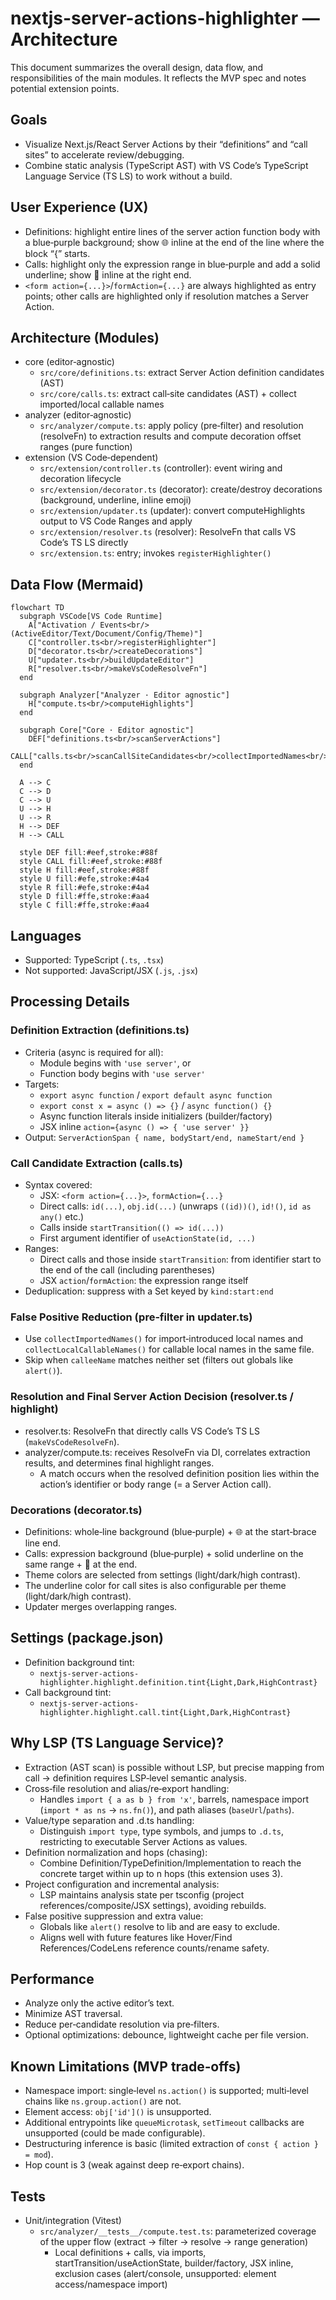 # nextjs-server-actions-highlighter — Architecture

This document summarizes the overall design, data flow, and responsibilities of the main modules. It reflects the MVP spec and notes potential extension points.

## Goals
- Visualize Next.js/React Server Actions by their “definitions” and “call sites” to accelerate review/debugging.
- Combine static analysis (TypeScript AST) with VS Code’s TypeScript Language Service (TS LS) to work without a build.

## User Experience (UX)
- Definitions: highlight entire lines of the server action function body with a blue‑purple background; show 🌐 inline at the end of the line where the block “{” starts.
- Calls: highlight only the expression range in blue‑purple and add a solid underline; show 🚪 inline at the right end.
- `<form action={...}>`/`formAction={...}` are always highlighted as entry points; other calls are highlighted only if resolution matches a Server Action.

## Architecture (Modules)
- core (editor‑agnostic)
  - `src/core/definitions.ts`: extract Server Action definition candidates (AST)
  - `src/core/calls.ts`: extract call‑site candidates (AST) + collect imported/local callable names
- analyzer (editor‑agnostic)
  - `src/analyzer/compute.ts`: apply policy (pre‑filter) and resolution (resolveFn) to extraction results and compute decoration offset ranges (pure function)
- extension (VS Code‑dependent)
  - `src/extension/controller.ts` (controller): event wiring and decoration lifecycle
  - `src/extension/decorator.ts` (decorator): create/destroy decorations (background, underline, inline emoji)
  - `src/extension/updater.ts` (updater): convert computeHighlights output to VS Code Ranges and apply
  - `src/extension/resolver.ts` (resolver): ResolveFn that calls VS Code’s TS LS directly
  - `src/extension.ts`: entry; invokes `registerHighlighter()`

## Data Flow (Mermaid)
```mermaid
flowchart TD
  subgraph VSCode[VS Code Runtime]
    A["Activation / Events<br/>(ActiveEditor/Text/Document/Config/Theme)"]
    C["controller.ts<br/>registerHighlighter"]
    D["decorator.ts<br/>createDecorations"]
    U["updater.ts<br/>buildUpdateEditor"]
    R["resolver.ts<br/>makeVsCodeResolveFn"]
  end

  subgraph Analyzer["Analyzer · Editor agnostic"]
    H["compute.ts<br/>computeHighlights"]
  end

  subgraph Core["Core · Editor agnostic"]
    DEF["definitions.ts<br/>scanServerActions"]
    CALL["calls.ts<br/>scanCallSiteCandidates<br/>collectImportedNames<br/>collectLocalCallableNames"]
  end

  A --> C
  C --> D
  C --> U
  U --> H
  U --> R
  H --> DEF
  H --> CALL

  style DEF fill:#eef,stroke:#88f
  style CALL fill:#eef,stroke:#88f
  style H fill:#eef,stroke:#88f
  style U fill:#efe,stroke:#4a4
  style R fill:#efe,stroke:#4a4
  style D fill:#ffe,stroke:#aa4
  style C fill:#ffe,stroke:#aa4
```

## Languages
- Supported: TypeScript (`.ts`, `.tsx`)
- Not supported: JavaScript/JSX (`.js`, `.jsx`)

## Processing Details
### Definition Extraction (definitions.ts)
- Criteria (async is required for all):
  - Module begins with `'use server'`, or
  - Function body begins with `'use server'`
- Targets:
  - `export async function` / `export default async function`
  - `export const x = async () => {}` / `async function() {}`
  - Async function literals inside initializers (builder/factory)
  - JSX inline `action={async () => { 'use server' }}`
- Output: `ServerActionSpan { name, bodyStart/end, nameStart/end }`

### Call Candidate Extraction (calls.ts)
- Syntax covered:
  - JSX: `<form action={...}>`, `formAction={...}`
  - Direct calls: `id(...)`, `obj.id(...)` (unwraps `((id))()`, `id!()`, `id as any()` etc.)
  - Calls inside `startTransition(() => id(...))`
  - First argument identifier of `useActionState(id, ...)`
- Ranges:
  - Direct calls and those inside `startTransition`: from identifier start to the end of the call (including parentheses)
  - JSX `action`/`formAction`: the expression range itself
- Deduplication: suppress with a Set keyed by `kind:start:end`

### False Positive Reduction (pre‑filter in updater.ts)
- Use `collectImportedNames()` for import‑introduced local names and `collectLocalCallableNames()` for callable local names in the same file.
- Skip when `calleeName` matches neither set (filters out globals like `alert()`).

### Resolution and Final Server Action Decision (resolver.ts / highlight)
- resolver.ts: ResolveFn that directly calls VS Code’s TS LS (`makeVsCodeResolveFn`).
- analyzer/compute.ts: receives ResolveFn via DI, correlates extraction results, and determines final highlight ranges.
  - A match occurs when the resolved definition position lies within the action’s identifier or body range (= a Server Action call).

### Decorations (decorator.ts)
- Definitions: whole‑line background (blue‑purple) + 🌐 at the start‑brace line end.
- Calls: expression background (blue‑purple) + solid underline on the same range + 🚪 at the end.
- Theme colors are selected from settings (light/dark/high contrast).
- The underline color for call sites is also configurable per theme (light/dark/high contrast).
- Updater merges overlapping ranges.

## Settings (package.json)
- Definition background tint:
  - `nextjs-server-actions-highlighter.highlight.definition.tint{Light,Dark,HighContrast}`
- Call background tint:
  - `nextjs-server-actions-highlighter.highlight.call.tint{Light,Dark,HighContrast}`

## Why LSP (TS Language Service)?
- Extraction (AST scan) is possible without LSP, but precise mapping from call → definition requires LSP‑level semantic analysis.
- Cross‑file resolution and alias/re‑export handling:
  - Handles `import { a as b } from 'x'`, barrels, namespace import (`import * as ns` → `ns.fn()`), and path aliases (`baseUrl`/`paths`).
- Value/type separation and .d.ts handling:
  - Distinguish `import type`, type symbols, and jumps to `.d.ts`, restricting to executable Server Actions as values.
- Definition normalization and hops (chasing):
  - Combine Definition/TypeDefinition/Implementation to reach the concrete target within up to n hops (this extension uses 3).
- Project configuration and incremental analysis:
  - LSP maintains analysis state per tsconfig (project references/composite/JSX settings), avoiding rebuilds.
- False positive suppression and extra value:
  - Globals like `alert()` resolve to lib and are easy to exclude.
  - Aligns well with future features like Hover/Find References/CodeLens reference counts/rename safety.

## Performance
- Analyze only the active editor’s text.
- Minimize AST traversal.
- Reduce per‑candidate resolution via pre‑filters.
- Optional optimizations: debounce, lightweight cache per file version.

## Known Limitations (MVP trade‑offs)
- Namespace import: single‑level `ns.action()` is supported; multi‑level chains like `ns.group.action()` are not.
- Element access: `obj['id']()` is unsupported.
- Additional entrypoints like `queueMicrotask`, `setTimeout` callbacks are unsupported (could be made configurable).
- Destructuring inference is basic (limited extraction of `const { action } = mod`).
- Hop count is 3 (weak against deep re‑export chains).

## Tests
- Unit/integration (Vitest)
  - `src/analyzer/__tests__/compute.test.ts`: parameterized coverage of the upper flow (extract → filter → resolve → range generation)
    - Local definitions + calls, via imports, startTransition/useActionState, builder/factory, JSX inline, exclusion cases (alert/console, unsupported: element access/namespace import)
